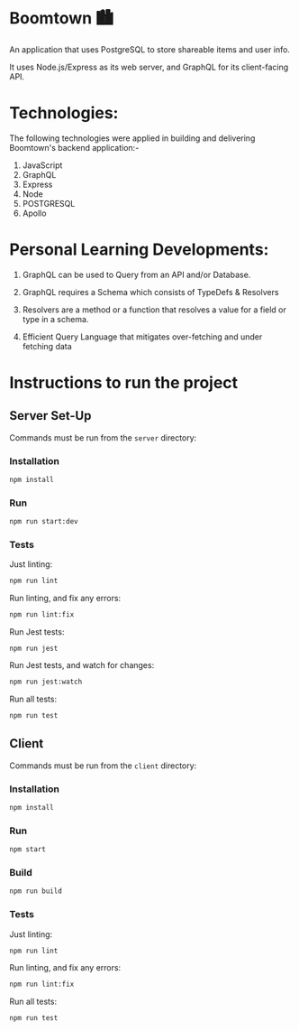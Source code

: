 # Boomtown 🏙
An application that uses PostgreSQL to store shareable items and user info. 

It uses Node.js/Express as its web server, and GraphQL for its client-facing API.

# Technologies: 

The following technologies were applied in building and delivering Boomtown's backend application:- 

1.	JavaScript  
1.	GraphQL
1.  Express
1.  Node
1.  POSTGRESQL
1.  Apollo 


#  Personal Learning Developments: 

1.	GraphQL can be used to Query from an API and/or Database.

1.	GraphQL requires a Schema which consists of TypeDefs & Resolvers

1. Resolvers are a method or a function that resolves a value for a field or type in a schema.

1.  Efficient Query Language that mitigates over-fetching and under fetching data

# Instructions to run the project

## Server Set-Up

Commands must be run from the `server` directory:

### Installation

```bash
npm install
```

### Run

```bash
npm run start:dev
```

### Tests

Just linting:

```bash
npm run lint
```

Run linting, and fix any errors:

```bash
npm run lint:fix
```

Run Jest tests:

```
npm run jest
```

Run Jest tests, and watch for changes:

```bash
npm run jest:watch
```

Run all tests:

```bash
npm run test
```

## Client

Commands must be run from the `client` directory:

### Installation

```bash
npm install
```

### Run

```bash
npm start
```

### Build

```bash
npm run build
```

### Tests

Just linting:

```bash
npm run lint
```

Run linting, and fix any errors:

```bash
npm run lint:fix
```

Run all tests:

```bash
npm run test
```



